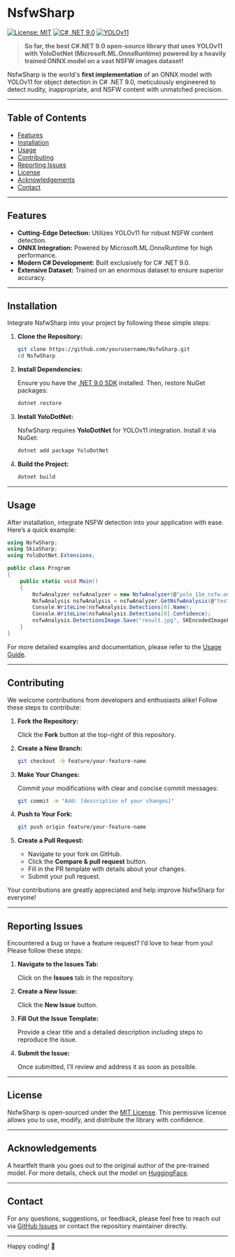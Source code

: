 # NsfwSharp

[![License: MIT](https://img.shields.io/badge/License-MIT-yellow.svg)](https://opensource.org/licenses/MIT)
[![C# .NET 9.0](https://img.shields.io/badge/C%23-.NET%209.0-blue)](https://dotnet.microsoft.com/download/dotnet/9.0)
[![YOLOv11](https://img.shields.io/badge/YOLOv11-ONNX%20Model-blueviolet)](#)

> **So far, the best C#.NET 9.0 open-source library that uses YOLOv11 with YoloDotNet (Microsoft.ML.OnnxRuntime) powered by a heavily trained ONNX model on a vast NSFW images dataset!**

NsfwSharp is the world's **first implementation** of an ONNX model with YOLOv11 for object detection in C# .NET 9.0, meticulously engineered to detect nudity, inappropriate, and NSFW content with unmatched precision.

---

## Table of Contents

- [Features](#features)
- [Installation](#installation)
- [Usage](#usage)
- [Contributing](#contributing)
- [Reporting Issues](#reporting-issues)
- [License](#license)
- [Acknowledgements](#acknowledgements)
- [Contact](#contact)

---

## Features

- **Cutting-Edge Detection:** Utilizes YOLOv11 for robust NSFW content detection.
- **ONNX Integration:** Powered by Microsoft.ML.OnnxRuntime for high performance.
- **Modern C# Development:** Built exclusively for C# .NET 9.0.
- **Extensive Dataset:** Trained on an enormous dataset to ensure superior accuracy.

---

## Installation

Integrate NsfwSharp into your project by following these simple steps:

1. **Clone the Repository:**

   ```bash
   git clone https://github.com/yourusername/NsfwSharp.git
   cd NsfwSharp
   ```

2. **Install Dependencies:**

   Ensure you have the [.NET 9.0 SDK](https://dotnet.microsoft.com/download/dotnet/9.0) installed. Then, restore NuGet packages:

   ```bash
   dotnet restore
   ```

3. **Install YoloDotNet:**

   NsfwSharp requires **YoloDotNet** for YOLOv11 integration. Install it via NuGet:

   ```bash
   dotnet add package YoloDotNet
   ```

4. **Build the Project:**

   ```bash
   dotnet build
   ```

---

## Usage

After installation, integrate NSFW detection into your application with ease. Here’s a quick example:

```csharp
using NsfwSharp;
using SkiaSharp;
using YoloDotNet.Extensions;

public class Program
{
    public static void Main()
    {
        NsfwAnalyzer nsfwAnalyzer = new NsfwAnalyzer(@"yolo_11m_nsfw.onnx");
        NsfwAnalysis nsfwAnalysis = nsfwAnalyzer.GetNsfwAnalysis(@"test.jpg");
        Console.WriteLine(nsfwAnalysis.Detections[0].Name);
        Console.WriteLine(nsfwAnalysis.Detections[0].Confidence);
        nsfwAnalysis.DetectionsImage.Save("result.jpg", SKEncodedImageFormat.Jpeg, 100);
    }
}
```

For more detailed examples and documentation, please refer to the [Usage Guide](./docs/USAGE.md).

---

## Contributing

We welcome contributions from developers and enthusiasts alike! Follow these steps to contribute:

1. **Fork the Repository:**

   Click the **Fork** button at the top-right of this repository.

2. **Create a New Branch:**

   ```bash
   git checkout -b feature/your-feature-name
   ```

3. **Make Your Changes:**

   Commit your modifications with clear and concise commit messages:

   ```bash
   git commit -m "Add: [description of your changes]"
   ```

4. **Push to Your Fork:**

   ```bash
   git push origin feature/your-feature-name
   ```

5. **Create a Pull Request:**

   - Navigate to your fork on GitHub.
   - Click the **Compare & pull request** button.
   - Fill in the PR template with details about your changes.
   - Submit your pull request.

Your contributions are greatly appreciated and help improve NsfwSharp for everyone!

---

## Reporting Issues

Encountered a bug or have a feature request? I’d love to hear from you! Please follow these steps:

1. **Navigate to the Issues Tab:**

   Click on the **Issues** tab in the repository.

2. **Create a New Issue:**

   Click the **New Issue** button.

3. **Fill Out the Issue Template:**

   Provide a clear title and a detailed description including steps to reproduce the issue.

4. **Submit the Issue:**

   Once submitted, I’ll review and address it as soon as possible.

---

## License

NsfwSharp is open-sourced under the [MIT License](LICENSE). This permissive license allows you to use, modify, and distribute the library with confidence.

---

## Acknowledgements

A heartfelt thank you goes out to the original author of the pre-trained model. For more details, check out the model on [HuggingFace](https://huggingface.co/erax-ai/EraX-NSFW-V1.0?not-for-all-audiences=true).

---

## Contact

For any questions, suggestions, or feedback, please feel free to reach out via [GitHub Issues](https://github.com/ZygoteCode/NsfwSharp/issues) or contact the repository maintainer directly.

---

Happy coding! 🚀
